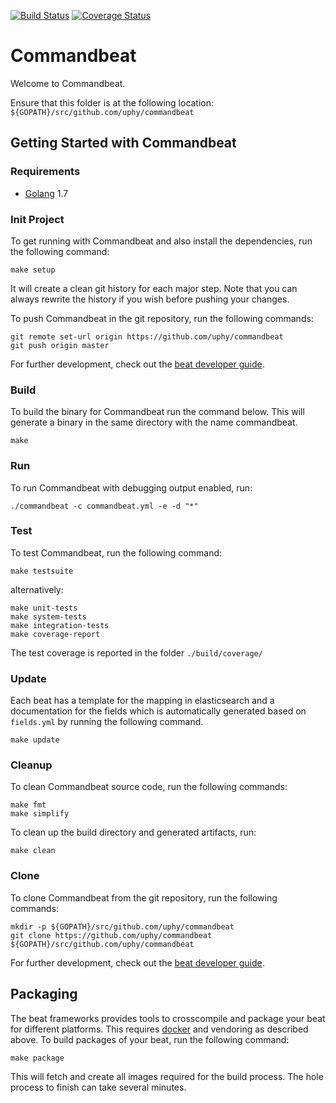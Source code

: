 [![Build Status](https://travis-ci.org/uphy/commandbeat.svg?branch=master)](https://travis-ci.org/uphy/commandbeat)
[![Coverage Status](https://coveralls.io/repos/github/uphy/commandbeat/badge.svg)](https://coveralls.io/github/uphy/commandbeat)

# Commandbeat

Welcome to Commandbeat.

Ensure that this folder is at the following location:
`${GOPATH}/src/github.com/uphy/commandbeat`

## Getting Started with Commandbeat

### Requirements

* [Golang](https://golang.org/dl/) 1.7

### Init Project
To get running with Commandbeat and also install the
dependencies, run the following command:

```
make setup
```

It will create a clean git history for each major step. Note that you can always rewrite the history if you wish before pushing your changes.

To push Commandbeat in the git repository, run the following commands:

```
git remote set-url origin https://github.com/uphy/commandbeat
git push origin master
```

For further development, check out the [beat developer guide](https://www.elastic.co/guide/en/beats/libbeat/current/new-beat.html).

### Build

To build the binary for Commandbeat run the command below. This will generate a binary
in the same directory with the name commandbeat.

```
make
```


### Run

To run Commandbeat with debugging output enabled, run:

```
./commandbeat -c commandbeat.yml -e -d "*"
```


### Test

To test Commandbeat, run the following command:

```
make testsuite
```

alternatively:
```
make unit-tests
make system-tests
make integration-tests
make coverage-report
```

The test coverage is reported in the folder `./build/coverage/`

### Update

Each beat has a template for the mapping in elasticsearch and a documentation for the fields
which is automatically generated based on `fields.yml` by running the following command.

```
make update
```


### Cleanup

To clean  Commandbeat source code, run the following commands:

```
make fmt
make simplify
```

To clean up the build directory and generated artifacts, run:

```
make clean
```


### Clone

To clone Commandbeat from the git repository, run the following commands:

```
mkdir -p ${GOPATH}/src/github.com/uphy/commandbeat
git clone https://github.com/uphy/commandbeat ${GOPATH}/src/github.com/uphy/commandbeat
```


For further development, check out the [beat developer guide](https://www.elastic.co/guide/en/beats/libbeat/current/new-beat.html).


## Packaging

The beat frameworks provides tools to crosscompile and package your beat for different platforms. This requires [docker](https://www.docker.com/) and vendoring as described above. To build packages of your beat, run the following command:

```
make package
```

This will fetch and create all images required for the build process. The hole process to finish can take several minutes.
